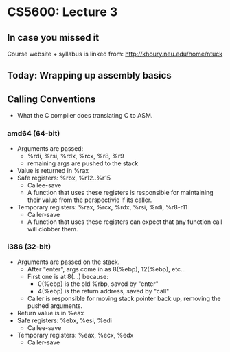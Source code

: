 
# CS5600: Lecture 3

## In case you missed it

Course website + syllabus is linked from: http://khoury.neu.edu/home/ntuck

## Today: Wrapping up assembly basics

## Calling Conventions

 - What the C compiler does translating C to ASM.
 
### amd64 (64-bit)

 - Arguments are passed:
   - %rdi, %rsi, %rdx, %rcx, %r8, %r9
   - remaining args are pushed to the stack
 - Value is returned in %rax
 - Safe registers: %rbx, %r12..%r15
   - Callee-save
   - A function that uses these registers is responsible for maintaining
     their value from the perspectivie if its caller.
 - Temporary registers: %rax, %rcx, %rdx, %rsi, %rdi, %r8-r11
   - Caller-save
   - A function that uses these registers can expect that any function call
     will clobber them.

### i386 (32-bit)

 - Arguments are passed on the stack.
   - After "enter", args come in as 8(%ebp), 12(%ebp), etc...
   - First one is at 8(...) because:
     - 0(%ebp) is the old %rbp, saved by "enter"
     - 4(%ebp) is the return address, saved by "call"
   - Caller is responsible for moving stack pointer back up, removing
     the pushed arguments.
 - Return value is in %eax
 - Safe registers: %ebx, %esi, %edi 
   - Callee-save 
 - Temporary registers: %eax, %ecx, %edx
   - Caller-save

 

